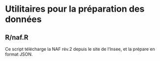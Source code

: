 # Utilitaires pour la préparation des données

## R/naf.R

Ce script télécharge la NAF rév.2 depuis le site de l’Insee, et la prépare en
format JSON.
